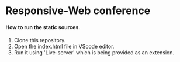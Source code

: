 # Responsive-Web conference

#### How to run the static sources.

1. Clone this repository.
2. Open the index.html file in VScode editor.
3. Run it using 'Live-server' which is being provided as an extension.
